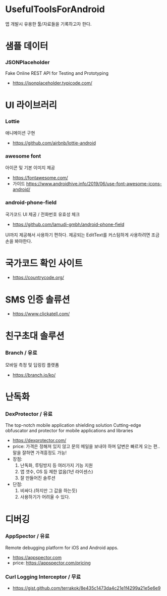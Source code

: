 # UsefulToolsForAndroid
앱 개발시 유용한 툴/자료들을 기록하고자 한다.


# 샘플 데이터
### JSONPlaceholder
Fake Online REST API for Testing and Prototyping
 * https://jsonplaceholder.typicode.com/

# UI 라이브러리
### Lottie
애니메이션 구현
 * https://github.com/airbnb/lottie-android
 
### awesome font 
아이콘 및 기본 이미지 제공
 * https://fontawesome.com/
 * 가이드 https://www.androidhive.info/2019/06/use-font-awesome-icons-android/

### android-phone-field
국가코드 UI 제공 / 전화번호 유효성 체크
 * https://github.com/lamudi-gmbh/android-phone-field

UI까지 제공해서 사용하기 편하다.
제공되는 EditText를 커스텀하게 사용하려면 조금 손을 봐야한다.


# 국가코드 확인 사이트
 * https://countrycode.org/
 
 
# SMS 인증 솔류션
 * https://www.clickatell.com/
 
# 친구초대 솔루션
### Branch / 유료
모바일 측정 및 딥링킹 플랫폼
 * https://branch.io/ko/

# 난독화
### DexProtector / 유료
The top-notch mobile application shielding solution
Cutting-edge obfuscator and protector for mobile applications and libraries
* https://dexprotector.com/
* price: 가격은 정해져 있지 않고 문의 메일을 보내야 하며 답변은 빠르게 오는 편.. 말을 잘하면 가격흥정도 가능!
* 장점: 
  1. 난독화, 루팅방지 등 여러가지 기능 지원
  2. 앱 갯수, OS 등 제한 없음(1년 라이센스)
  2. 잘 만들어진 솔루션
* 단점: 
  1. 비싸다.(하지만 그 값을 하는듯)
  2. 사용하기가 어려울 수 있다.


# 디버깅
### AppSpector / 유료
Remote debugging platform for iOS and Android apps.
* https://appspector.com
* price: https://appspector.com/pricing

### Curl Logging Interceptor / 무료
* https://gist.github.com/terrakok/8e435c1473da4c21e1f4299a21e5e6e9
